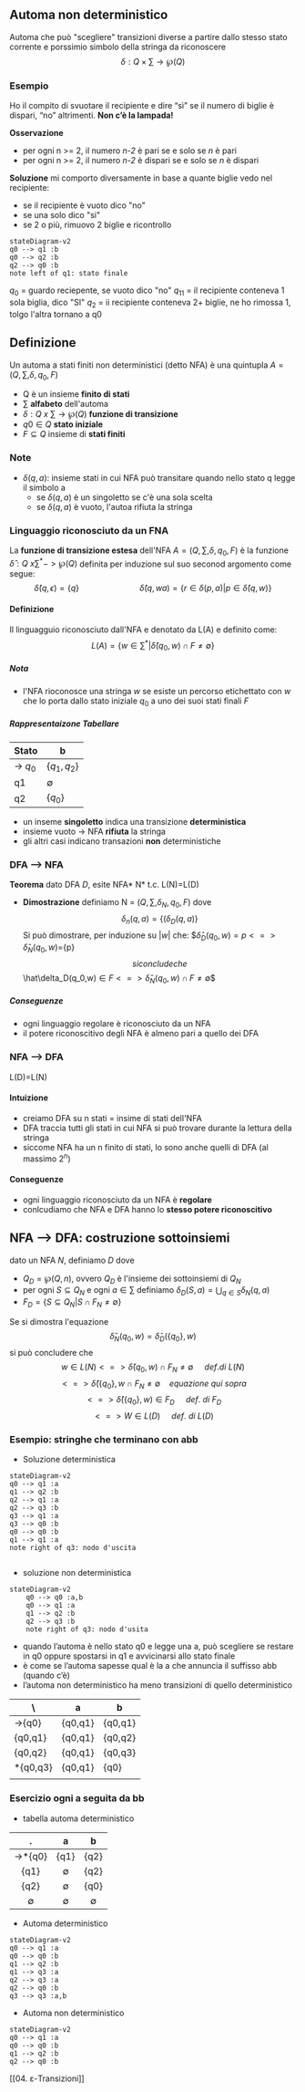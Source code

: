 
## Automa non deterministico
Automa che può "scegliere" transizioni diverse a partire dallo stesso stato corrente e porssimio simbolo della stringa da riconoscere
$$ \delta : Q × \sum → \wp(Q) $$

### Esempio
Ho il compito di svuotare il recipiente e dire “sì” se il numero di biglie è dispari, “no” altrimenti. **Non c’è la lampada!**

 **Osservazione**
- per ogni n >= 2, il numero *n-2* è pari se e solo se *n* è pari 
- per ogni n >= 2, il numero *n-2* è dispari se e solo se *n* è dispari 

**Soluzione**
mi comporto diversamente in base a quante biglie vedo nel recipiente:
- se il recipiente è vuoto dico "no" 
- se una solo dico "si" 
- se 2 o più, rimuovo 2 biglie e ricontrollo 

```mermaid 
stateDiagram-v2
q0 --> q1 :b
q0 --> q2 :b
q2 --> q0 :b
note left of q1: stato finale
```
$q_0$ = guardo reciepente, se vuoto dico "no"
$q_11$ = il recipiente conteneva  1 sola biglia, dico "SI"
$q_2$ = ii recipiente conteneva 2+ biglie, ne ho rimossa 1, tolgo l'altra tornano a q0

## Definizione
Un automa a stati finiti non deterministici (detto NFA) è una quintupla $A = (Q, \sum, \delta, q_0,F)$
- Q è un insieme **finito di stati**
- $\sum$ **alfabeto** dell'automa
- $\delta : Q \ x \ \sum→ \wp(Q)$ **funzione di transizione**
- $q0 \in Q$ **stato iniziale**
- $F \subseteq Q$  insieme di **stati finiti**

### Note
- $\delta(q,a)$: insieme stati in cui NFA può transitare quando nello stato q legge il simbolo a
	- se $\delta(q,a)$ è un singoletto se c'è una sola scelta
	- se $\delta(q,a)$ è vuoto, l'autoa rifiuta la stringa

### Linguaggio riconosciuto da un FNA
La **funzione di transizione estesa** dell'NFA $A = (Q, \sum, \delta, q_0,F)$ è la funzione $\hat\delta : Q \ x \sum^* -> \wp(Q)$ definita per induzione sul suo seconod argomento come segue:
$$\hat\delta (q,\epsilon)=\{q\} \ \ \ \ \ \ \ \ \ \ \  \ \ \ \ \ \ \ \ \ \ \ \ \ \ \ \ \hat\delta (q,wa) = \{r \in \delta(p,a) | p \in \hat\delta(q,w)\}$$

#### Definizione
Il linguagguio riconosciuto dall'NFA e denotato da L(A) e definito come:
$$ L(A) = \{w \in \sum^* | \hat\delta(q_0,w) \cap F \neq \emptyset \}$$
##### Nota
- l'NFA rioconosce una stringa $w$ se esiste un percorso etichettato con $w$ che lo porta dallo stato iniziale $q_0$ a uno dei suoi stati finali $F$
##### Rappresentaizone Tabellare
|Stato|b|
|---|---|
|-> $q_0$|{$q_1,q_2$}|
|q1|$\emptyset$|
|q2|{$q_0$}|

- un inseme **singoletto** indica una transizione **deterministica**
- insieme vuoto -> NFA **rifiuta** la stringa
- gli altri casi indicano transazioni **non** deterministiche

### DFA --> NFA 
**Teorema**
dato DFA *D*, esite NFA* N* t.c. L(N)=L(D)
- **Dimostrazione**
	definiamo N = $(Q, \sum, \delta_N, q_0,F)$ dove  
	 $$\delta_n(q,a)=\{(\delta_D(q,a)\}$$ 
Si può dimostrare, per induzione su $|w|$ che:
$$\hat\delta_D(q_0,w) = p <=> \hat\delta_N(q_0,w$)=\{p\}$$
si conclude che
$$\hat\delta_D(q_0,w$)\in F <=> \hat\delta_N(q_0,w)\cap F \neq \emptyset$$
##### Conseguenze
-  ogni linguaggio regolare è riconosciuto da un NFA
-  il potere riconoscitivo degli NFA è almeno pari a quello dei DFA


### NFA --> DFA
L(D)=L(N)

#### Intuizione
- creiamo DFA su n stati = insime di stati dell'NFA
- DFA traccia tutti gli stati in cui NFA si può trovare durante la lettura della stringa
- siccome NFA ha un n finito di stati, lo sono anche quelli di DFA (al massimo $2^n$)

#### Conseguenze 
- ogni linguaggio riconosciuto da un NFA è **regolare**
- conlcudiamo che NFA e DFA hanno lo **stesso potere riconoscitivo**

## NFA --> DFA: costruzione sottoinsiemi
dato un NFA $N$, definiamo $D$ dove
- $Q_D=\wp(Q,n)$, ovvero $Q_D$ è l'insieme dei sottoinsiemi di $Q_N$
- per ogni $S ⊆ Q_N$ e ogni $a \in \sum$ definiamo $\delta_D(S,a) = \bigcup_{q \in S}\delta_N(q,a)$
- $F_D=\{S ⊆ Q_N | S \cap F_N \neq \emptyset \}$

Se si dimostra l'equazione
$$\hat\delta_N(q_0,w)=\hat\delta_D(\{q_0\},w)$$
si può concludere che 
$$ w \in L(N) <=> \hat\delta(q_0,w)\cap F_N \neq \emptyset \ \ \ \ \ def. di\ L(N)$$
$$<=> \hat\delta(\{q_0\},w\cap F_N\neq \emptyset \ \ \ \ equazione\ qui\ sopra$$
$$<=> \hat\delta(\{q_0\},w) \in F_D  \ \ \ \  \ def.\ di\ F_D$$
$$<=> W \in L(D) \ \ \ \ \ def.\ di\ L(D)$$

### Esempio: stringhe che terminano con abb
- Soluzione deterministica

```mermaid 
stateDiagram-v2
q0 --> q1 :a
q1 --> q2 :b
q2 --> q1 :a
q2 --> q3 :b
q3 --> q1 :a
q3 --> q0 :b
q0 --> q0 :b
q1 --> q1 :a
note right of q3: nodo d'uscita
	
```
- soluzione non deterministica
```mermaid
stateDiagram-v2
	q0 --> q0 :a,b
	q0 --> q1 :a
	q1 --> q2 :b
	q2 --> q3 :b
	note right of q3: nodo d'usita
```
- quando l’automa è nello stato q0 e legge una a, può scegliere se restare in q0 oppure spostarsi in q1 e avvicinarsi allo stato finale
- è come se l’automa sapesse qual è la a che annuncia il suffisso abb (quando c’è)
- l’automa non deterministico ha meno transizioni di quello deterministico

| \         | a       | b       |
| --------- | ------- | ------- |
| ->{q0}    | {q0,q1} | {q0,q1} |
| {q0,q1}   | {q0,q1} | {q0,q2} |
| {q0,q2}   | {q0,q1} | {q0,q3} |
| \*{q0,q3} | {q0,q1} | {q0}    |
|           |         |         |

### Esercizio ogni a seguita da bb
- tabella automa deterministico

|      .      |      a      |      b      |
|:-----------:|:-----------:|:-----------:|
|  ->\*{q0}   |    {q1}     |    {q2}     |
|    {q1}     | $\emptyset$ |    {q2}     |
|    {q2}     | $\emptyset$ |    {q0}     |
| $\emptyset$ | $\emptyset$ | $\emptyset$ |
- Automa deterministico           

```mermaid 
stateDiagram-v2 
q0 --> q1 :a 
q0 --> q0 :b
q1 --> q2 :b
q1 --> q3 :a
q2 --> q3 :a
q2 --> q0 :b
q3 --> q3 :a,b
```
- Automa non deterministico

```mermaid 
stateDiagram-v2 
q0 --> q1 :a 
q0 --> q0 :b
q1 --> q2 :b
q2 --> q0 :b

```

[[04. ε-Transizioni]]